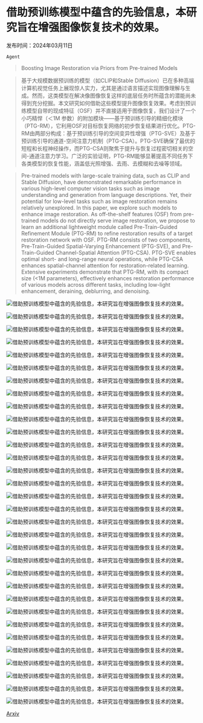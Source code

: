# 借助预训练模型中蕴含的先验信息，本研究旨在增强图像恢复技术的效果。

发布时间：2024年03月11日

`Agent`

> Boosting Image Restoration via Priors from Pre-trained Models

> 基于大规模数据预训练的模型（如CLIP和Stable Diffusion）已在多种高端计算机视觉任务上展现惊人实力，尤其是通过语言描述实现图像理解与生成。然而，这类模型在解决像图像恢复这样的底层任务时所蕴含的潜能尚未得到充分挖掘。本文研究如何借助这些模型提升图像恢复效果。考虑到预训练模型自带的现成特征（OSF）并不直接适用于图像恢复，我们设计了一个小巧精悍（＜1M 参数）的附加模块——基于预训练引导的精细化模块（PTG-RM），它利用OSF对目标恢复网络的初步恢复结果进行优化。PTG-RM由两部分构成：基于预训练引导的空间变异性增强（PTG-SVE）及基于预训练引导的通道-空间注意力机制（PTG-CSA）。PTG-SVE确保了最优的短程和长程神经操作，而PTG-CSA则聚焦于提升与恢复过程密切相关的空间-通道注意力学习。广泛的实验证明，PTG-RM能够显著提高不同任务下各类模型的恢复性能，涵盖低光照增强、去雨、去模糊和去噪等领域。

> Pre-trained models with large-scale training data, such as CLIP and Stable Diffusion, have demonstrated remarkable performance in various high-level computer vision tasks such as image understanding and generation from language descriptions. Yet, their potential for low-level tasks such as image restoration remains relatively unexplored. In this paper, we explore such models to enhance image restoration. As off-the-shelf features (OSF) from pre-trained models do not directly serve image restoration, we propose to learn an additional lightweight module called Pre-Train-Guided Refinement Module (PTG-RM) to refine restoration results of a target restoration network with OSF. PTG-RM consists of two components, Pre-Train-Guided Spatial-Varying Enhancement (PTG-SVE), and Pre-Train-Guided Channel-Spatial Attention (PTG-CSA). PTG-SVE enables optimal short- and long-range neural operations, while PTG-CSA enhances spatial-channel attention for restoration-related learning. Extensive experiments demonstrate that PTG-RM, with its compact size ($<$1M parameters), effectively enhances restoration performance of various models across different tasks, including low-light enhancement, deraining, deblurring, and denoising.

![借助预训练模型中蕴含的先验信息，本研究旨在增强图像恢复技术的效果。](../../../paper_images/2403.06793/x1.png)

![借助预训练模型中蕴含的先验信息，本研究旨在增强图像恢复技术的效果。](../../../paper_images/2403.06793/x2.png)

![借助预训练模型中蕴含的先验信息，本研究旨在增强图像恢复技术的效果。](../../../paper_images/2403.06793/x3.png)

![借助预训练模型中蕴含的先验信息，本研究旨在增强图像恢复技术的效果。](../../../paper_images/2403.06793/low00771_input_res.png)

![借助预训练模型中蕴含的先验信息，本研究旨在增强图像恢复技术的效果。](../../../paper_images/2403.06793/low00771_baseline_res.png)

![借助预训练模型中蕴含的先验信息，本研究旨在增强图像恢复技术的效果。](../../../paper_images/2403.06793/low00771_ours_res.png)

![借助预训练模型中蕴含的先验信息，本研究旨在增强图像恢复技术的效果。](../../../paper_images/2403.06793/low00771_gt_res.png)

![借助预训练模型中蕴含的先验信息，本研究旨在增强图像恢复技术的效果。](../../../paper_images/2403.06793/10101_02_0.1s_input_res.png)

![借助预训练模型中蕴含的先验信息，本研究旨在增强图像恢复技术的效果。](../../../paper_images/2403.06793/10101_02_0.1s_baseline_res.png)

![借助预训练模型中蕴含的先验信息，本研究旨在增强图像恢复技术的效果。](../../../paper_images/2403.06793/10101_02_0.1s_ours_res.png)

![借助预训练模型中蕴含的先验信息，本研究旨在增强图像恢复技术的效果。](../../../paper_images/2403.06793/10101_02_0.1s_gt_res.png)

![借助预训练模型中蕴含的先验信息，本研究旨在增强图像恢复技术的效果。](../../../paper_images/2403.06793/43input_res.png)

![借助预训练模型中蕴含的先验信息，本研究旨在增强图像恢复技术的效果。](../../../paper_images/2403.06793/43gt_res.png)

![借助预训练模型中蕴含的先验信息，本研究旨在增强图像恢复技术的效果。](../../../paper_images/2403.06793/43baseline_res.png)

![借助预训练模型中蕴含的先验信息，本研究旨在增强图像恢复技术的效果。](../../../paper_images/2403.06793/43ours_res.png)

![借助预训练模型中蕴含的先验信息，本研究旨在增强图像恢复技术的效果。](../../../paper_images/2403.06793/hideinput_res.png)

![借助预训练模型中蕴含的先验信息，本研究旨在增强图像恢复技术的效果。](../../../paper_images/2403.06793/hidegt_res.png)

![借助预训练模型中蕴含的先验信息，本研究旨在增强图像恢复技术的效果。](../../../paper_images/2403.06793/hidebaseline_res.png)

![借助预训练模型中蕴含的先验信息，本研究旨在增强图像恢复技术的效果。](../../../paper_images/2403.06793/hideours_res.png)

![借助预训练模型中蕴含的先验信息，本研究旨在增强图像恢复技术的效果。](../../../paper_images/2403.06793/Single_Image_Defocus_Deblurringinput_res.png)

![借助预训练模型中蕴含的先验信息，本研究旨在增强图像恢复技术的效果。](../../../paper_images/2403.06793/Single_Image_Defocus_Deblurringgt_res.png)

![借助预训练模型中蕴含的先验信息，本研究旨在增强图像恢复技术的效果。](../../../paper_images/2403.06793/Single_Image_Defocus_Deblurringbaseline_res.png)

![借助预训练模型中蕴含的先验信息，本研究旨在增强图像恢复技术的效果。](../../../paper_images/2403.06793/Single_Image_Defocus_Deblurringours_res.png)

![借助预训练模型中蕴含的先验信息，本研究旨在增强图像恢复技术的效果。](../../../paper_images/2403.06793/Kodakinput_res.png)

![借助预训练模型中蕴含的先验信息，本研究旨在增强图像恢复技术的效果。](../../../paper_images/2403.06793/Kodakgt_res.png)

![借助预训练模型中蕴含的先验信息，本研究旨在增强图像恢复技术的效果。](../../../paper_images/2403.06793/Kodakbaseline_res.png)

![借助预训练模型中蕴含的先验信息，本研究旨在增强图像恢复技术的效果。](../../../paper_images/2403.06793/Kodakours_res.png)

![借助预训练模型中蕴含的先验信息，本研究旨在增强图像恢复技术的效果。](../../../paper_images/2403.06793/SIDDinput.png)

![借助预训练模型中蕴含的先验信息，本研究旨在增强图像恢复技术的效果。](../../../paper_images/2403.06793/SIDDgt.png)

![借助预训练模型中蕴含的先验信息，本研究旨在增强图像恢复技术的效果。](../../../paper_images/2403.06793/SIDDbaseline.png)

![借助预训练模型中蕴含的先验信息，本研究旨在增强图像恢复技术的效果。](../../../paper_images/2403.06793/SIDDours.png)

![借助预训练模型中蕴含的先验信息，本研究旨在增强图像恢复技术的效果。](../../../paper_images/2403.06793/x4.png)

[Arxiv](https://arxiv.org/abs/2403.06793)